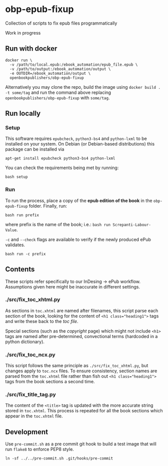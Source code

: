 # obp-epub-fixup
Collection of scripts to fix epub files programmatically

Work in progress

## Run with docker
```
docker run \
  -v /path/to/local.epub:/ebook_automation/epub_file.epub \
  -v /path/to/output:/ebook_automation/output \
  -e OUTDIR=/ebook_automation/output \
  openbookpublishers/obp-epub-fixup
```

Alternatively you may clone the repo, build the image using `docker build . -t some/tag` and run the command above replacing `openbookpublishers/obp-epub-fixup` with `some/tag`.

## Run locally
### Setup

This software requires `epubcheck`, `python3-bs4` and `python-lxml` to be installed on your system. On Debian (or Debian-based distributions) this package can be installed via

`apt-get install epubcheck python3-bs4 python-lxml`

You can check the requirements being met by running:

`bash setup`

### Run

To run the process, place a copy of the **epub edition of the book** in the `obp-epub-fixup` folder. Finally, run:

`bash run prefix`

where prefix is the name of the book; i.e.: `bash run Screpanti-Labour-Value`.

`-c` and `--check` flags are available to verify if the newly produced ePub validates.

`bash run -c prefix`

## Contents
These scripts refer specifically to our InDesing -> ePub workflow. Assumptions given here might be inaccurate in different settings.

### ./src/fix_toc_xhtml.py
As sections in `toc.xhtml` are named after filenames, this script parse each section of the book, looking for the content of `<h1 class="heading1">` tags and write these back to the _toc file_.

Special sections (such as the _copyright_ page) which might not include `<h1>` tags are named after pre-determined, convectional terms (hardcoded in a python dictionary).

### ./src/fix_toc_ncx.py
This script follows the same principle as `./src/fix_toc_xhtml.py`, but changes apply to `toc.ncx` files. To ensure consistency, section names are parsed from the `toc.xhtml` file rather than fish out `<h1 class="heading1">` tags from the book sections a second time.

### ./src/fix_title_tag.py
The content of the `<title>` tag is updated with the more accurate string stored in `toc.xhtml`. This process is repeated for all the book sections which appear in the `toc.xhtml` file.

## Development
Use `pre-commit.sh` as a pre commit git hook to build a test image that will run `flake8` to enforce PEP8 style.

```
ln -sf ../../pre-commit.sh .git/hooks/pre-commit
```
